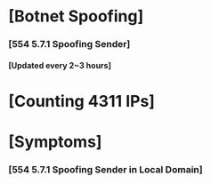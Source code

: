 # [Botnet Spoofing]
### [554 5.7.1 Spoofing Sender]
#### [Updated every 2~3 hours]

# [Counting 4311 IPs]

# [Symptoms] 
###   [554 5.7.1 Spoofing Sender in Local Domain]
